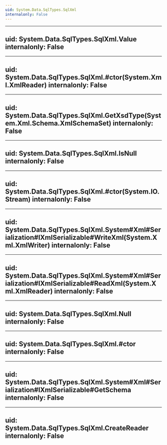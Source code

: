 ```yaml
---
uid: System.Data.SqlTypes.SqlXml
internalonly: False
---
```


---
uid: System.Data.SqlTypes.SqlXml.Value
internalonly: False
---

---
uid: System.Data.SqlTypes.SqlXml.#ctor(System.Xml.XmlReader)
internalonly: False
---

---
uid: System.Data.SqlTypes.SqlXml.GetXsdType(System.Xml.Schema.XmlSchemaSet)
internalonly: False
---

---
uid: System.Data.SqlTypes.SqlXml.IsNull
internalonly: False
---

---
uid: System.Data.SqlTypes.SqlXml.#ctor(System.IO.Stream)
internalonly: False
---

---
uid: System.Data.SqlTypes.SqlXml.System#Xml#Serialization#IXmlSerializable#WriteXml(System.Xml.XmlWriter)
internalonly: False
---

---
uid: System.Data.SqlTypes.SqlXml.System#Xml#Serialization#IXmlSerializable#ReadXml(System.Xml.XmlReader)
internalonly: False
---

---
uid: System.Data.SqlTypes.SqlXml.Null
internalonly: False
---

---
uid: System.Data.SqlTypes.SqlXml.#ctor
internalonly: False
---

---
uid: System.Data.SqlTypes.SqlXml.System#Xml#Serialization#IXmlSerializable#GetSchema
internalonly: False
---

---
uid: System.Data.SqlTypes.SqlXml.CreateReader
internalonly: False
---
